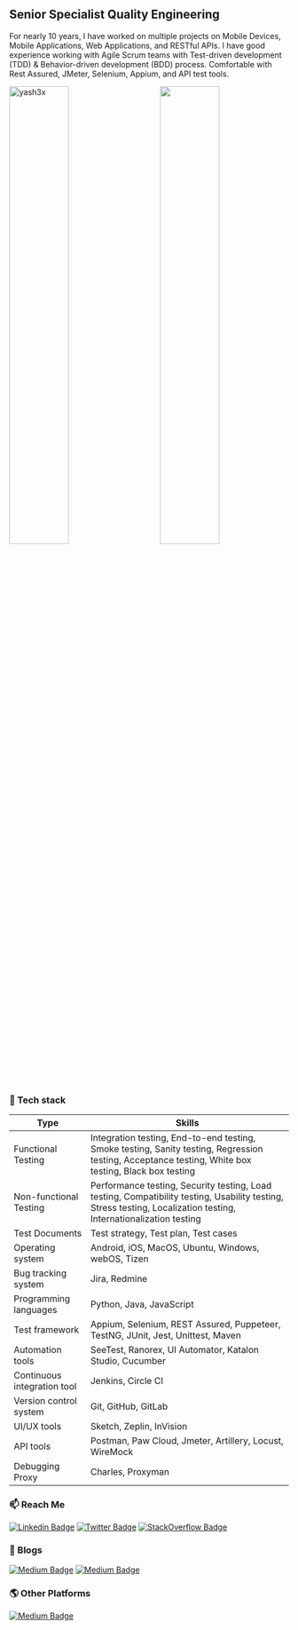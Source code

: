 <!--
### Hi there 👋
**yash3x/yash3x** is a ✨ _special_ ✨ repository because its `README.md` (this file) appears on your GitHub profile.

Here are some ideas to get you started:

- 🔭 I’m currently working on ...
- 🌱 I’m currently learning ...
- 👯 I’m looking to collaborate on ...
- 🤔 I’m looking for help with ...
- 💬 Ask me about ...
- 📫 How to reach me: ...
- 😄 Pronouns: ...
- ⚡ Fun fact: ...
-->


## Senior Specialist Quality Engineering

For nearly 10 years, I have worked on multiple projects on Mobile Devices, Mobile Applications, Web Applications, and RESTful APIs. I have good experience working with Agile Scrum teams with Test-driven development (TDD) & Behavior-driven development (BDD) process. Comfortable with Rest Assured, JMeter, Selenium, Appium, and API test tools.


<img align='right' width=46% src="https://github-readme-stats.vercel.app/api?username=yash3x&show_icons=true">
<img align="center" width=46% src="https://github-readme-streak-stats.herokuapp.com/?user=yash3x&" alt="yash3x" /></p>


### 🚀 Tech stack

| Type         | Skills            |
| -------------- | ---------          |
| Functional Testing	| Integration testing, End-to-end testing, Smoke testing, Sanity testing, Regression testing, Acceptance testing, White box testing, Black box testing |	
| Non-functional Testing	| Performance testing, Security testing, Load testing, Compatibility testing, Usability testing, Stress testing, Localization testing, Internationalization testing |
| Test Documents	| Test strategy, Test plan, Test cases | 
| Operating system    | Android, iOS, MacOS, Ubuntu, Windows, webOS, Tizen
| Bug tracking system	| Jira, Redmine |
| Programming languages    | Python, Java, JavaScript |
| Test framework	| Appium, Selenium, REST Assured, Puppeteer, TestNG, JUnit, Jest, Unittest, Maven |
| Automation tools    | SeeTest, Ranorex, UI Automator, Katalon Studio, Cucumber |
| Continuous integration tool    | Jenkins, Circle CI |
| Version control system	| Git, GitHub, GitLab |
| UI/UX tools	| Sketch, Zeplin, InVision |
| API tools    | Postman, Paw Cloud, Jmeter, Artillery, Locust, WireMock |
| Debugging Proxy	| Charles, Proxyman |


### 📫 Reach Me

[![Linkedin Badge](https://img.shields.io/badge/LinkedIn-0077B5?style=for-the-badge&logo=linkedin&logoColor=white)](https://www.linkedin.com/in/yashwantdas/) 
[![Twitter Badge](https://img.shields.io/badge/Twitter-1DA1F2?style=for-the-badge&logo=twitter&logoColor=white)](https://twitter.com/yash3x) 
[![StackOverflow Badge](https://img.shields.io/badge/Stack%20Overflow-F58025?style=for-the-badge&logo=Stack%20Overflow&logoColor=white)](https://stackoverflow.com/users/6400953/yash)


### 📝 Blogs

[![Medium Badge](https://img.shields.io/badge/Medium-12100E?style=for-the-badge&logo=medium&logoColor=white)](https://medium.com/@yash3x/)
[![Medium Badge](https://img.shields.io/badge/SoundCloud-FF3300?style=for-the-badge&logo=soundcloud&logoColor=white)](https://soundcloud.com/yash3x)


### 🌎 Other Platforms

[![Medium Badge](https://img.shields.io/badge/SoundCloud-FF3300?style=for-the-badge&logo=soundcloud&logoColor=white)](https://soundcloud.com/yash3x)